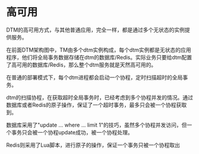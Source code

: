 # 高可用

DTM的高可用方式，与其他普通应用，完全一样，都是通过多个无状态的实例提供服务。

在前面DTM架构图中，TM由多个dtm实例构成，每个dtm实例都是无状态的应用程序，他们将全局事务数据存储在dtm的数据库/Redis。实际业务只要给dtm配置了高可用的数据库/Redis，那么整个dtm服务就是天然高可用的。

在普通的部署模式下，每个dtm进程都会启动一个协程，定时扫描超时的全局事务。

dtm的扫描协程，在获取超时全局事务时，已经考虑到多个协程并发的情况。通过数据库或者Redis的原子操作，保证了一个超时事务，最多只会被一个协程获取到。

数据库采用了"update ... where ... limit 1"的技巧，虽然多个协程并发访问，但一个事务只会被一个协程update成功，被一个协程处理。

Redis则采用了Lua脚本，进行原子的操作，保证一个事务只被一个协程取出
